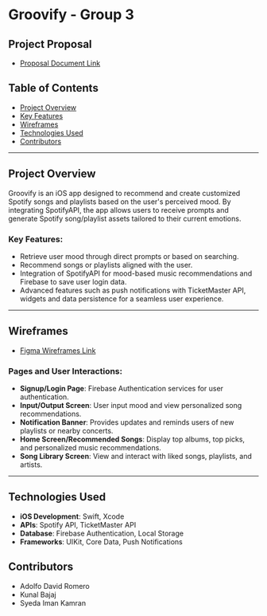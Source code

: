 # Groovify - Group 3

## Project Proposal
- [Proposal Document Link](https://docs.google.com/document/d/1_KD3YCtYT4ifG29AsHb0XIGxqSWaytpR1PwdOvsNQks/edit?usp=sharing)

## Table of Contents
- [Project Overview](#project-overview)
- [Key Features](#key-features)
- [Wireframes](#wireframes)
- [Technologies Used](#technologies-used)
- [Contributors](#contributors)

---

## Project Overview
Groovify is an iOS app designed to recommend and create customized Spotify songs and playlists based on the user's perceived mood. By integrating SpotifyAPI, the app allows users to receive prompts and generate Spotify song/playlist assets tailored to their current emotions.

### Key Features:
- Retrieve user mood through direct prompts or based on searching.
- Recommend songs or playlists aligned with the user.
- Integration of SpotifyAPI for mood-based music recommendations and Firebase to save user login data.
- Advanced features such as push notifications with TicketMaster API, widgets and data persistence for a seamless user experience.

---

## Wireframes
- [Figma Wireframes Link](https://www.figma.com/design/r1m5wlwYO0xN4UllAXlO1N/Group-3---IOS-App-Proposal-Wireframe?node-id=0-1&t=jC6Rwx4OBxaZizsh-1)

### Pages and User Interactions:
- **Signup/Login Page**: Firebase Authentication services for user authentication.
- **Input/Output Screen**: User input mood and view personalized song recommendations.
- **Notification Banner**: Provides updates and reminds users of new playlists or nearby concerts.
- **Home Screen/Recommended Songs**: Display top albums, top picks, and personalized music recommendations.
- **Song Library Screen**: View and interact with liked songs, playlists, and artists.

---

## Technologies Used
- **iOS Development**: Swift, Xcode
- **APIs**: Spotify API, TicketMaster API
- **Database**: Firebase Authentication, Local Storage
- **Frameworks**: UIKit, Core Data, Push Notifications

## Contributors
- Adolfo David Romero
- Kunal Bajaj
- Syeda Iman Kamran
